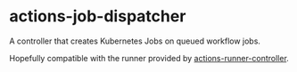 # actions-job-dispatcher

A controller that creates Kubernetes Jobs on queued workflow jobs.

Hopefully compatible with the runner provided by [actions-runner-controller](https://github.com/actions/actions-runner-controller).
